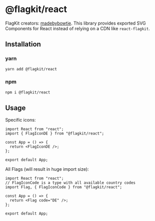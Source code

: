 # @flagkit/react

FlagKit creators: [madebybowtie](https://github.com/madebybowtie/FlagKit).
This library provides exported SVG Components for React instead of relying on a CDN like `react-flagkit`.

## Installation

### yarn

```sh
yarn add @flagkit/react
```

### npm

```sh
npm i @flagkit/react
```

## Usage

Specific icons:

```tsx
import React from "react";
import { FlagIconDE } from "@flagkit/react";

const App = () => {
  return <FlagIconDE />;
};

export default App;
```

All Flags (will result in huge import size):

```tsx
import React from "react";
// FlagIconCode is a type with all available country codes
import Flag, { FlagIconCode } from "@flagkit/react";

const App = () => {
  return <Flag code="DE" />;
};

export default App;
```
